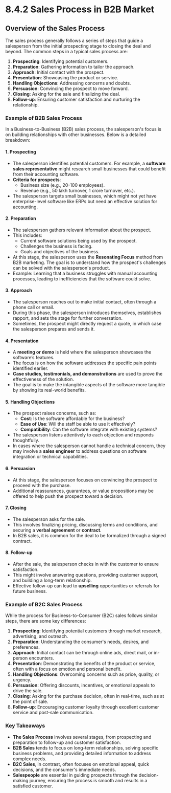 # 8.4.2 Sales Process in B2B Market

## Overview of the Sales Process

The sales process generally follows a series of steps that guide a salesperson from the initial prospecting stage to closing the deal and beyond. The common steps in a typical sales process are:

1. **Prospecting**: Identifying potential customers.
2. **Preparation**: Gathering information to tailor the approach.
3. **Approach**: Initial contact with the prospect.
4. **Presentation**: Showcasing the product or service.
5. **Handling Objections**: Addressing concerns and doubts.
6. **Persuasion**: Convincing the prospect to move forward.
7. **Closing**: Asking for the sale and finalizing the deal.
8. **Follow-up**: Ensuring customer satisfaction and nurturing the relationship.

### Example of B2B Sales Process

In a Business-to-Business (B2B) sales process, the salesperson's focus is on building relationships with other businesses. Below is a detailed breakdown:

#### 1. **Prospecting**
   - The salesperson identifies potential customers. For example, a **software sales representative** might research small businesses that could benefit from their accounting software.
   - **Criteria for prospects**: 
     - Business size (e.g., 20-100 employees).
     - Revenue (e.g., 50 lakh turnover, 1 crore turnover, etc.).
   - The salesperson targets small businesses, which might not yet have enterprise-level software like ERPs but need an effective solution for accounting.

#### 2. **Preparation**
   - The salesperson gathers relevant information about the prospect. 
   - This includes:
     - Current software solutions being used by the prospect.
     - Challenges the business is facing.
     - Goals and objectives of the business.
   - At this stage, the salesperson uses the **Resonating Focus** method from B2B marketing. The goal is to understand how the prospect's challenges can be solved with the salesperson's product.
   - Example: Learning that a business struggles with manual accounting processes, leading to inefficiencies that the software could solve.

#### 3. **Approach**
   - The salesperson reaches out to make initial contact, often through a phone call or email.
   - During this phase, the salesperson introduces themselves, establishes rapport, and sets the stage for further conversation.
   - Sometimes, the prospect might directly request a quote, in which case the salesperson prepares and sends it.

#### 4. **Presentation**
   - A **meeting or demo** is held where the salesperson showcases the software’s features.
   - The focus is on how the software addresses the specific pain points identified earlier.
   - **Case studies, testimonials, and demonstrations** are used to prove the effectiveness of the solution.
   - The goal is to make the intangible aspects of the software more tangible by showing its real-world benefits.

#### 5. **Handling Objections**
   - The prospect raises concerns, such as:
     - **Cost**: Is the software affordable for the business?
     - **Ease of Use**: Will the staff be able to use it effectively?
     - **Compatibility**: Can the software integrate with existing systems?
   - The salesperson listens attentively to each objection and responds thoughtfully.
   - In cases where the salesperson cannot handle a technical concern, they may involve a **sales engineer** to address questions on software integration or technical capabilities.

#### 6. **Persuasion**
   - At this stage, the salesperson focuses on convincing the prospect to proceed with the purchase.
   - Additional reassurances, guarantees, or value propositions may be offered to help push the prospect toward a decision.

#### 7. **Closing**
   - The salesperson asks for the sale.
   - This involves finalizing pricing, discussing terms and conditions, and securing a **verbal agreement** or **contract**.
   - In B2B sales, it is common for the deal to be formalized through a signed contract.

#### 8. **Follow-up**
   - After the sale, the salesperson checks in with the customer to ensure satisfaction.
   - This might involve answering questions, providing customer support, and building a long-term relationship.
   - Effective follow-up can lead to **upselling** opportunities or referrals for future business.

### Example of B2C Sales Process

While the process for Business-to-Consumer (B2C) sales follows similar steps, there are some key differences:

1. **Prospecting**: Identifying potential customers through market research, advertising, and outreach.
2. **Preparation**: Understanding the consumer's needs, desires, and preferences.
3. **Approach**: Initial contact can be through online ads, direct mail, or in-person encounters.
4. **Presentation**: Demonstrating the benefits of the product or service, often with a focus on emotion and personal benefit.
5. **Handling Objections**: Overcoming concerns such as price, quality, or urgency.
6. **Persuasion**: Offering discounts, incentives, or emotional appeals to drive the sale.
7. **Closing**: Asking for the purchase decision, often in real-time, such as at the point of sale.
8. **Follow-up**: Encouraging customer loyalty through excellent customer service and post-sale communication.

### Key Takeaways

- **The Sales Process** involves several stages, from prospecting and preparation to follow-up and customer satisfaction.
- **B2B Sales** tends to focus on long-term relationships, solving specific business problems, and providing detailed information to address complex needs.
- **B2C Sales**, in contrast, often focuses on emotional appeal, quick decisions, and the consumer's immediate needs.
- **Salespeople** are essential in guiding prospects through the decision-making journey, ensuring the process is smooth and results in a satisfied customer.
